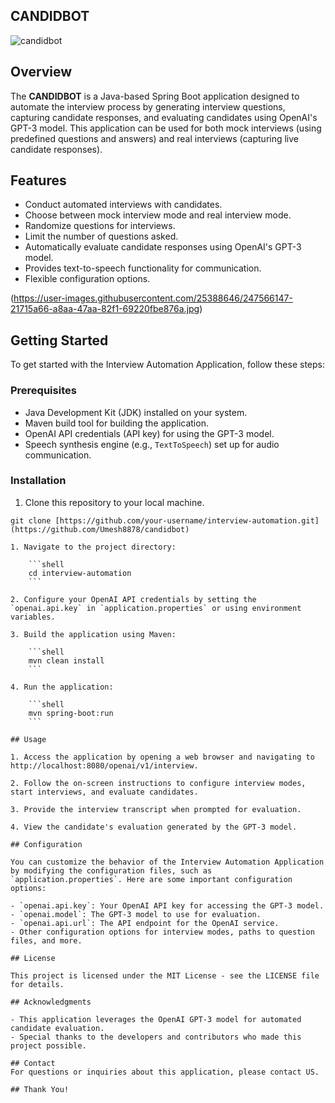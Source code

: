 ## CANDIDBOT

![candidbot](https://github.com/Umesh8878/candidbot/assets/115473268/8c49230c-e0c1-4830-8deb-930ef3fdd265)

## Overview

The **CANDIDBOT** is a Java-based Spring Boot application designed to automate the interview process by generating interview questions, capturing candidate responses, and evaluating candidates using OpenAI's GPT-3 model. This application can be used for both mock interviews (using predefined questions and answers) and real interviews (capturing live candidate responses).

## Features

- Conduct automated interviews with candidates.
- Choose between mock interview mode and real interview mode.
- Randomize questions for interviews.
- Limit the number of questions asked.
- Automatically evaluate candidate responses using OpenAI's GPT-3 model.
- Provides text-to-speech functionality for communication.
- Flexible configuration options.

(https://user-images.githubusercontent.com/25388646/247566147-21715a66-a8aa-47aa-82f1-69220fbe876a.jpg)

## Getting Started

To get started with the Interview Automation Application, follow these steps:

### Prerequisites

- Java Development Kit (JDK) installed on your system.
- Maven build tool for building the application.
- OpenAI API credentials (API key) for using the GPT-3 model.
- Speech synthesis engine (e.g., `TextToSpeech`) set up for audio communication.

### Installation

1. Clone this repository to your local machine.

```shell
git clone [https://github.com/your-username/interview-automation.git](https://github.com/Umesh8878/candidbot)

1. Navigate to the project directory:

    ```shell
    cd interview-automation
    ```

2. Configure your OpenAI API credentials by setting the `openai.api.key` in `application.properties` or using environment variables.

3. Build the application using Maven:

    ```shell
    mvn clean install
    ```

4. Run the application:

    ```shell
    mvn spring-boot:run
    ```

## Usage

1. Access the application by opening a web browser and navigating to http://localhost:8080/openai/v1/interview.

2. Follow the on-screen instructions to configure interview modes, start interviews, and evaluate candidates.

3. Provide the interview transcript when prompted for evaluation.

4. View the candidate's evaluation generated by the GPT-3 model.

## Configuration

You can customize the behavior of the Interview Automation Application by modifying the configuration files, such as `application.properties`. Here are some important configuration options:

- `openai.api.key`: Your OpenAI API key for accessing the GPT-3 model.
- `openai.model`: The GPT-3 model to use for evaluation.
- `openai.api.url`: The API endpoint for the OpenAI service.
- Other configuration options for interview modes, paths to question files, and more.

## License

This project is licensed under the MIT License - see the LICENSE file for details.

## Acknowledgments

- This application leverages the OpenAI GPT-3 model for automated candidate evaluation.
- Special thanks to the developers and contributors who made this project possible.

## Contact
For questions or inquiries about this application, please contact US.

## Thank You!
